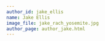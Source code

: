 ```yaml
---
author_id: jake_ellis
name: Jake Ellis
image_file: jake_rach_yosemite.jpg
author_page: author_jake.html
---
```


